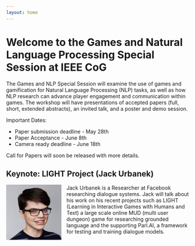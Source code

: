 ```yaml
---
layout: home
---
```


# Welcome to the Games and Natural Language Processing Special Session at IEEE CoG

The Games and NLP Special Session will examine the use of games and gamification
for Natural Language Processing (NLP) tasks, as well as how NLP research can
advance player engagement and communication within games. The workshop will have
presentations of accepted papers (full, short, extended abstracts), an invited
talk, and a poster and demo session. 

Important Dates:

- Paper submission deadline - May 28th
- Paper Acceptance - June 8th
- Camera ready deadline - June 18th

Call for Papers will soon be released with more details.

## Keynote: LIGHT Project (Jack Urbanek)

<img style='float:left; margin-right:1em;' src="ju.png" />

Jack Urbanek is a Researcher at Facebook researching dialogue systems.  Jack
will talk about his work on his recent projects such as LIGHT (Learning in
Interactive Games with Humans and Text)  a large scale online MUD (multi user
dungeon) game for researching grounded language and the supporting Parl.AI, a
framework for testing and training dialogue models.
